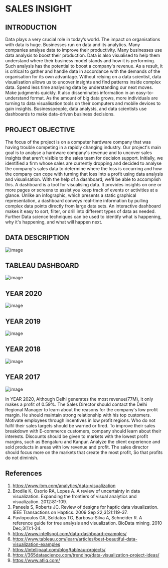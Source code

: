 # SALES INSIGHT
## INTRODUCTION

Data plays a very crucial role in today’s world. The impact on organisations with data is
huge. Businesses run on data and its analytics. Many companies analyse data to improve
their productivity. Many businesses use data analysis to boost their production. Data is
also visualised to help them understand where their business model stands and how it is
performing. Such analysis has the potential to boost a company's revenue. As a result, it
is critical to gather and handle data in accordance with the demands of the organisation
for its own advantage. Without relying on a data scientist, data visualisation allows us to
uncover insights and find patterns inside complex data. Spend less time analysing data by
understanding our next moves. Make judgments quickly. It also disseminates information
in an easy-to-understand format. As the amount of big data grows, more individuals are
turning to data visualisation tools on their computers and mobile devices to gain insights.
Businesspeople, data analysts, and data scientists use dashboards to make data-driven
business decisions.


## PROJECT OBJECTIVE
The focus of the project is on a computer hardware company that was having trouble competing 
in a rapidly changing industry. Our project's main goal is to analyse a hardware company's 
revenue and to uncover sales insights that aren't visible to the sales team for decision support. 
Initially, we identified a firm whose sales are currently dropping and decided to analyse the 
company's sales data to determine where the loss is occurring and how the company can cope 
with turning that loss into a profit using data analysis and visualisation. With the help of a 
dashboard, we'll be able to accomplish this. A dashboard is a tool for visualising data. It provides 
insights on one or more pages or screens to assist you keep track of events or activities at a 
glance. Unlike an infographic, which presents a static graphical representation, a dashboard 
conveys real-time information by pulling complex data points directly from large data sets. An 
interactive dashboard makes it easy to sort, filter, or drill into different types of data as needed.
Further Data science techniques can be used to identify what is happening, why it's happening, 
and what will happen next.

## DATA DESCRIPTION
![image](https://user-images.githubusercontent.com/41823726/146797360-81dd074d-8b76-442f-9314-59881428366e.png)

## TABLEAU DASHBOARD
![image](https://user-images.githubusercontent.com/41823726/146798106-5971892e-c3ae-4d47-a3a9-1f20afc10b9b.png)

## YEAR 2020
![image](https://user-images.githubusercontent.com/41823726/147170019-d1e7812c-9893-4f34-aeaa-a6580c892b9e.png)
## YEAR 2019
![image](https://user-images.githubusercontent.com/41823726/147170193-a4555d97-0e46-4aa4-9712-d9fb38b6f479.png)
## YEAR 2018
![image](https://user-images.githubusercontent.com/41823726/147170200-1d7d099c-bb75-4293-b5e0-43c7b8e736a8.png)
## YEAR 2017
![image](https://user-images.githubusercontent.com/41823726/147170221-2ee4cf40-1ad3-46ad-ae76-0edccb7373d9.png)

In YEAR 2020, Although Delhi generates the 
most revenue(77M), it only makes a profit of 0.59%. The 
Sales Director should contact the Delhi Regional Manager 
to learn about the reasons for the company's low profit 
margin. He should maintain strong relationship with 
his top customers. Motivate employees through incentives 
in low profit regions. Who do not fulfil their sales targets 
should be warned or fired. To improve their sales breakdown with E-commerce 
customers, company should learn about their interests. 
Discounts should be given to markets with the lowest profit 
margins, such as Bengaluru and Kanpur. Analyze the client 
experience and sold products in areas with low revenue and 
profit. The sales director should focus more on the markets 
that create the most profit, So that profits do not diminish.
## References
1.	https://www.ibm.com/analytics/data-visualization
2.	Brodlie K, Osorio RA, Lopes A. A review of uncertainty in data visualization. Expanding the frontiers of visual analytics and visualization. 2012:81-109.
3.	Paneels S, Roberts JC. Review of designs for haptic data visualization. IEEE Transactions on Haptics. 2009 Sep 22;3(2):119-37.
4.	Pavlopoulos GA, Soldatos TG, Barbosa-Silva A, Schneider R. A reference guide for tree analysis and visualization. BioData mining. 2010 Dec;3(1):1-24.
5.	https://www.intellspot.com/data-dashboard-examples/
6.	https://www.tableau.com/learn/articles/best-beautiful-data-visualization-examples
7.	https://intellipaat.com/blog/tableau-projects/
8.	https://365datascience.com/trending/data-visualization-project-ideas/
9.	https://www.atliq.com/




